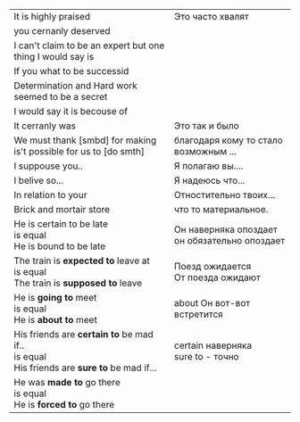 
|                                                                                                     |                                                  |
| --------------------------------------------------------------------------------------------------- | ------------------------------------------------ |
| It is highly praised                                                                                | Это часто хвалят                                 |
| you cernanly deserved                                                                               |                                                  |
| I can't claim to be an expert but one thing I would say is                                          |                                                  |
| If you what to be successid                                                                         |                                                  |
| Determination and Hard work seemed to be a secret                                                   |                                                  |
| I would say it is becouse of                                                                        |                                                  |
| It cerranly was                                                                                     | Это так и было                                   |
| We must thank [smbd] for making is't possible for us to [do smth]                                   | благодаря кому то стало возможным ...            |
| I suppouse you..                                                                                    | Я полагаю вы....                                 |
| I belive so...                                                                                      | Я надеюсь что...                                 |
| In relation to your                                                                                 | Отностительно твоих...                           |
| Brick and mortair store                                                                             | что то материальное.                             |
| He is certain to be late<br>is equal<br>He is bound to be late                                      | Он наверняка опоздает<br>он обязательно опоздает |
| The  train is **expected to** leave at<br>is equal<br>The train is **supposed to** leave            | Поезд ожидается<br>От поезда ожидают             |
| He is **going to** meet<br>is equal<br>He is **about to** meet                                      | about Он вот-вот встретится                      |
| His friends are **certain to** be mad if..<br> is equal<br>His friends are **sure to** be mad if... | certain наверняка<br>sure to - точно             |
| He was **made to** go there<br>is equal<br>He is **forced to** go there                             |                                                  |

 